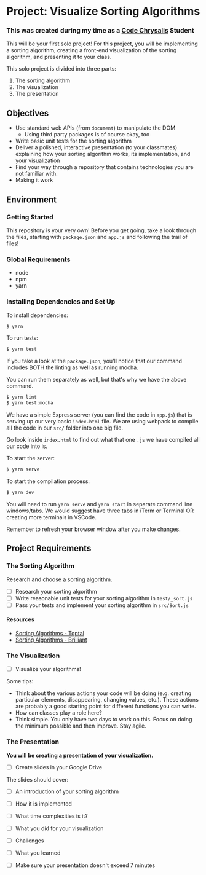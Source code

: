 # Project: Visualize Sorting Algorithms
### This was created during my time as a [Code Chrysalis](https://codechrysalis.io) Student

This will be your first solo project! For this project, you will be implementing a sorting algorithm, creating a front-end visualization of the sorting algorithm, and presenting it to your class.

This solo project is divided into three parts:

1.  The sorting algorithm
2.  The visualization
3.  The presentation

## Objectives

- Use standard web APIs (from `document`) to manipulate the DOM
  - Using third party packages is of course okay, too
- Write basic unit tests for the sorting algorithm
- Deliver a polished, interactive presentation (to your classmates) explaining how your sorting algorithm works, its implementation, and your visualization
- Find your way through a repository that contains technologies you are not familiar with.
- Making it work

## Environment

### Getting Started

This repository is your very own! Before you get going, take a look through the files, starting with `package.json` and `app.js` and following the trail of files!

### Global Requirements

- node
- npm
- yarn

### Installing Dependencies and Set Up

To install dependencies:

```bash
$ yarn
```

To run tests:

```bash
$ yarn test
```

If you take a look at the `package.json`, you'll notice that our command includes BOTH the linting as well as running mocha.

You can run them separately as well, but that's why we have the above command.

```bash
$ yarn lint
$ yarn test:mocha
```

We have a simple Express server (you can find the code in `app.js`) that is serving up our very basic `index.html` file. We are using webpack to compile all the code in our `src/` folder into one big file.

Go look inside `index.html` to find out what that one `.js` we have compiled all our code into is.

To start the server:

```bash
$ yarn serve
```

To start the compilation process:

```bash
$ yarn dev
```

You will need to run `yarn serve` and `yarn start` in separate command line windows/tabs. We would suggest have three tabs in iTerm or Terminal OR creating more terminals in VSCode.

Remember to refresh your browser window after you make changes.

## Project Requirements

### The Sorting Algorithm

Research and choose a sorting algorithm.

- [ ] Research your sorting algorithm
- [ ] Write reasonable unit tests for your sorting algorithm in `test/_sort.js`
- [ ] Pass your tests and implement your sorting algorithm in `src/Sort.js`

#### Resources

- [Sorting Algorithms - Toptal](https://www.toptal.com/developers/sorting-algorithms)
- [Sorting Algorithms - Brilliant](https://brilliant.org/wiki/sorting-algorithms/)

### The Visualization

- [ ] Visualize your algorithms!

Some tips:

- Think about the various actions your code will be doing (e.g. creating particular elements, disappearing, changing values, etc.). These actions are probably a good starting point for different functions you can write.
- How can classes play a role here?
- Think simple. You only have two days to work on this. Focus on doing the minimum possible and then improve. Stay agile.

### The Presentation

**You will be creating a presentation of your visualization.**

- [ ] Create slides in your Google Drive

The slides should cover:

- [ ] An introduction of your sorting algorithm
- [ ] How it is implemented
- [ ] What time complexities is it?
- [ ] What you did for your visualization
- [ ] Challenges
- [ ] What you learned

- [ ] Make sure your presentation doesn't exceed 7 minutes
